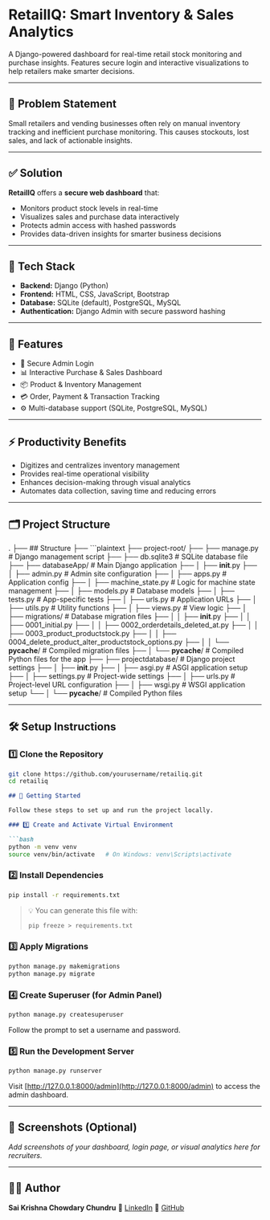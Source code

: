 # RetailIQ: Smart Inventory & Sales Analytics

A Django-powered dashboard for real-time retail stock monitoring and purchase insights. Features secure login and interactive visualizations to help retailers make smarter decisions.

---

## 📌 Problem Statement

Small retailers and vending businesses often rely on manual inventory tracking and inefficient purchase monitoring. This causes stockouts, lost sales, and lack of actionable insights.

---

## ✅ Solution

**RetailIQ** offers a **secure web dashboard** that:

- Monitors product stock levels in real-time  
- Visualizes sales and purchase data interactively  
- Protects admin access with hashed passwords  
- Provides data-driven insights for smarter business decisions  

---

## 🧰 Tech Stack

- **Backend:** Django (Python)  
- **Frontend:** HTML, CSS, JavaScript, Bootstrap  
- **Database:** SQLite (default), PostgreSQL, MySQL  
- **Authentication:** Django Admin with secure password hashing  

---

## 🚀 Features

- 🔐 Secure Admin Login  
- 📊 Interactive Purchase & Sales Dashboard  
- 📦 Product & Inventory Management  
- 💳 Order, Payment & Transaction Tracking  
- ⚙️ Multi-database support (SQLite, PostgreSQL, MySQL)  

---

## ⚡ Productivity Benefits

- Digitizes and centralizes inventory management  
- Provides real-time operational visibility  
- Enhances decision-making through visual analytics  
- Automates data collection, saving time and reducing errors  

---

## 🗂️ Project Structure
.
├── ## Structure
├── ```plaintext
├── project-root/
├── ├── manage.py                   # Django management script
├── ├── db.sqlite3                  # SQLite database file
├── ├── databaseApp/                # Main Django application
├── │   ├── __init__.py
├── │   ├── admin.py                # Admin site configuration
├── │   ├── apps.py                 # Application config
├── │   ├── machine_state.py        # Logic for machine state management
├── │   ├── models.py               # Database models
├── │   ├── tests.py                # App-specific tests
├── │   ├── urls.py                 # Application URLs
├── │   ├── utils.py                # Utility functions
├── │   ├── views.py                # View logic
├── │   ├── migrations/             # Database migration files
├── │   │   ├── __init__.py
├── │   │   ├── 0001_initial.py
├── │   │   ├── 0002_orderdetails_deleted_at.py
├── │   │   ├── 0003_product_productstock.py
├── │   │   ├── 0004_delete_product_alter_productstock_options.py
├── │   │   └── __pycache__/        # Compiled migration files
├── │   └── __pycache__/            # Compiled Python files for the app
├── ├── projectdatabase/            # Django project settings
├── │   ├── __init__.py
├── │   ├── asgi.py                 # ASGI application setup
├── │   ├── settings.py             # Project-wide settings
├── │   ├── urls.py                 # Project-level URL configuration
├── │   ├── wsgi.py                 # WSGI application setup
└── │   └── __pycache__/            # Compiled Python files


---

## 🛠️ Setup Instructions

### 1️⃣ Clone the Repository

```bash
git clone https://github.com/yourusername/retailiq.git
cd retailiq
```

````markdown
## 🚀 Getting Started

Follow these steps to set up and run the project locally.

### 1️⃣ Create and Activate Virtual Environment

```bash
python -m venv venv
source venv/bin/activate   # On Windows: venv\Scripts\activate
````

### 2️⃣ Install Dependencies

```bash
pip install -r requirements.txt
```

> 💡 You can generate this file with:
>
> ```bash
> pip freeze > requirements.txt
> ```

### 3️⃣ Apply Migrations

```bash
python manage.py makemigrations
python manage.py migrate
```

### 4️⃣ Create Superuser (for Admin Panel)

```bash
python manage.py createsuperuser
```

Follow the prompt to set a username and password.

### 5️⃣ Run the Development Server

```bash
python manage.py runserver
```

Visit [http://127.0.0.1:8000/admin](http://127.0.0.1:8000/admin) to access the admin dashboard.

---

## 📸 Screenshots (Optional)

*Add screenshots of your dashboard, login page, or visual analytics here for recruiters.*

---

## 👨‍💻 Author

**Sai Krishna Chowdary Chundru**
🔗 [LinkedIn](https://www.linkedin.com/in/sai-krishna-chowdary-chundru)
🐙 [GitHub](https://github.com/sAI-2025)




